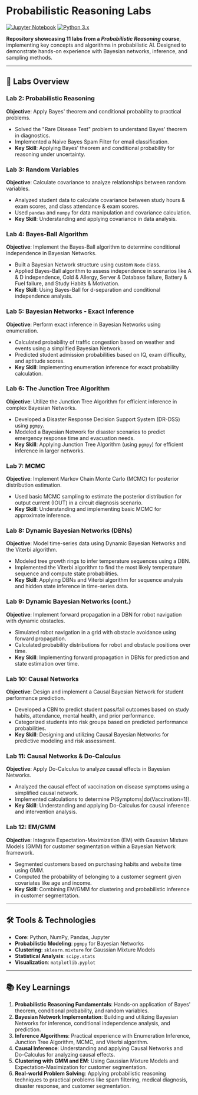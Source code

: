# Probabilistic Reasoning Labs

[![Jupyter Notebook](https://img.shields.io/badge/Jupyter-Notebook-orange)](PR-Labs.ipynb)
[![Python 3.x](https://img.shields.io/badge/Python-3.x-blue)](https://www.python.org/)

**Repository showcasing 11 labs from a *Probabilistic Reasoning* course**, implementing key concepts and algorithms in probabilistic AI. Designed to demonstrate hands-on experience with Bayesian networks, inference, and sampling methods.

---

## 🧪 Labs Overview

### **Lab 2: Probabilistic Reasoning**
**Objective**: Apply Bayes' theorem and conditional probability to practical problems.
- Solved the "Rare Disease Test" problem to understand Bayes' theorem in diagnostics.
- Implemented a Naive Bayes Spam Filter for email classification.
- **Key Skill**: Applying Bayes' theorem and conditional probability for reasoning under uncertainty.

### **Lab 3: Random Variables**
**Objective**: Calculate covariance to analyze relationships between random variables.
- Analyzed student data to calculate covariance between study hours & exam scores, and class attendance & exam scores.
- Used `pandas` and `numpy` for data manipulation and covariance calculation.
- **Key Skill**: Understanding and applying covariance in data analysis.

### **Lab 4: Bayes-Ball Algorithm**
**Objective**: Implement the Bayes-Ball algorithm to determine conditional independence in Bayesian Networks.
- Built a Bayesian Network structure using custom `Node` class.
- Applied Bayes-Ball algorithm to assess independence in scenarios like A & D independence, Cold & Allergy, Server & Database failure, Battery & Fuel failure, and Study Habits & Motivation.
- **Key Skill**: Using Bayes-Ball for d-separation and conditional independence analysis.

### **Lab 5: Bayesian Networks - Exact Inference**
**Objective**: Perform exact inference in Bayesian Networks using enumeration.
- Calculated probability of traffic congestion based on weather and events using a simplified Bayesian Network.
- Predicted student admission probabilities based on IQ, exam difficulty, and aptitude scores.
- **Key Skill**: Implementing enumeration inference for exact probability calculation.

### **Lab 6: The Junction Tree Algorithm**
**Objective**: Utilize the Junction Tree Algorithm for efficient inference in complex Bayesian Networks.
- Developed a Disaster Response Decision Support System (DR-DSS) using `pgmpy`.
- Modeled a Bayesian Network for disaster scenarios to predict emergency response time and evacuation needs.
- **Key Skill**: Applying Junction Tree Algorithm (using `pgmpy`) for efficient inference in larger networks.

### **Lab 7: MCMC**
**Objective**: Implement Markov Chain Monte Carlo (MCMC) for posterior distribution estimation.
- Used basic MCMC sampling to estimate the posterior distribution for output current (IOUT) in a circuit diagnosis scenario.
- **Key Skill**: Understanding and implementing basic MCMC for approximate inference.

### **Lab 8: Dynamic Bayesian Networks (DBNs)**
**Objective**: Model time-series data using Dynamic Bayesian Networks and the Viterbi algorithm.
- Modeled tree growth rings to infer temperature sequences using a DBN.
- Implemented the Viterbi algorithm to find the most likely temperature sequence and compute state probabilities.
- **Key Skill**: Applying DBNs and Viterbi algorithm for sequence analysis and hidden state inference in time-series data.

### **Lab 9: Dynamic Bayesian Networks (cont.)**
**Objective**: Implement forward propagation in a DBN for robot navigation with dynamic obstacles.
- Simulated robot navigation in a grid with obstacle avoidance using forward propagation.
- Calculated probability distributions for robot and obstacle positions over time.
- **Key Skill**: Implementing forward propagation in DBNs for prediction and state estimation over time.

### **Lab 10: Causal Networks**
**Objective**: Design and implement a Causal Bayesian Network for student performance prediction.
- Developed a CBN to predict student pass/fail outcomes based on study habits, attendance, mental health, and prior performance.
- Categorized students into risk groups based on predicted performance probabilities.
- **Key Skill**: Designing and utilizing Causal Bayesian Networks for predictive modeling and risk assessment.

### **Lab 11: Causal Networks & Do-Calculus**
**Objective**: Apply Do-Calculus to analyze causal effects in Bayesian Networks.
- Analyzed the causal effect of vaccination on disease symptoms using a simplified causal network.
- Implemented calculations to determine P(Symptoms|do(Vaccination=1)).
- **Key Skill**: Understanding and applying Do-Calculus for causal inference and intervention analysis.

### **Lab 12: EM/GMM**
**Objective**: Integrate Expectation-Maximization (EM) with Gaussian Mixture Models (GMM) for customer segmentation within a Bayesian Network framework.
- Segmented customers based on purchasing habits and website time using GMM.
- Computed the probability of belonging to a customer segment given covariates like age and income.
- **Key Skill**: Combining EM/GMM for clustering and probabilistic inference in customer segmentation.

---

## 🛠️ Tools & Technologies
- **Core**: Python, NumPy, Pandas, Jupyter
- **Probabilistic Modeling**: `pgmpy` for Bayesian Networks
- **Clustering**: `sklearn.mixture` for Gaussian Mixture Models
- **Statistical Analysis**: `scipy.stats`
- **Visualization**: `matplotlib.pyplot`

---

## 📚 Key Learnings
1. **Probabilistic Reasoning Fundamentals**: Hands-on application of Bayes' theorem, conditional probability, and random variables.
2. **Bayesian Network Implementation**: Building and utilizing Bayesian Networks for inference, conditional independence analysis, and prediction.
3. **Inference Algorithms**: Practical experience with Enumeration Inference, Junction Tree Algorithm, MCMC, and Viterbi algorithm.
4. **Causal Inference**: Understanding and applying Causal Networks and Do-Calculus for analyzing causal effects.
5. **Clustering with GMM and EM**: Using Gaussian Mixture Models and Expectation-Maximization for customer segmentation.
6. **Real-world Problem Solving**: Applying probabilistic reasoning techniques to practical problems like spam filtering, medical diagnosis, disaster response, and customer segmentation.
